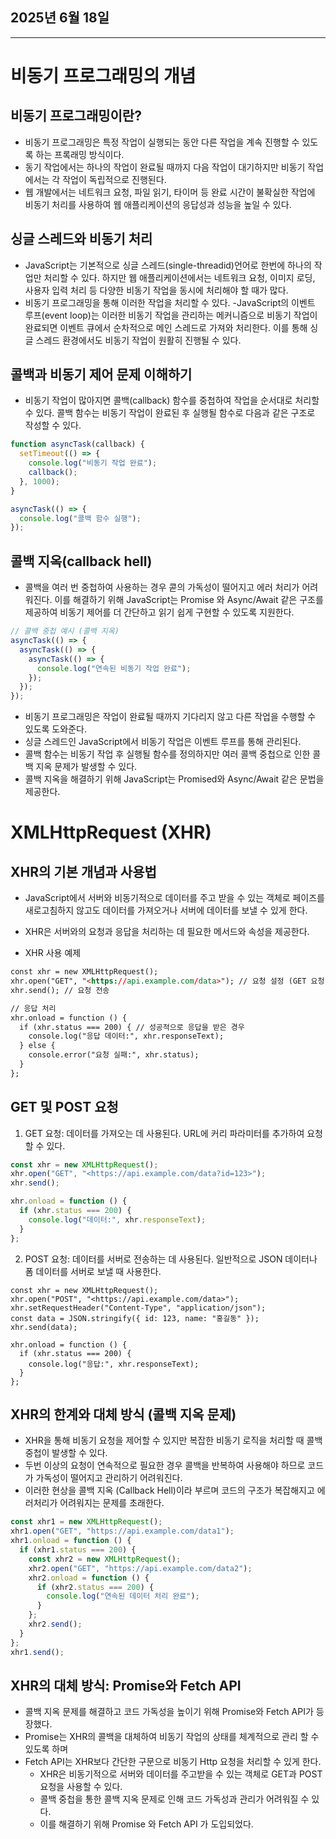 ## 2025년 6월 18일

---

# 비동기 프로그래밍의 개념

## 비동기 프로그래밍이란?

- 비동기 프로그래밍은 특정 작업이 실행되는 동안 다른 작업을 계속 진행할 수 있도록 하는 프록래밍 방식이다.
- 동기 작업에서는 하나의 작업이 완료될 때까지 다음 작업이 대기하지만 비동기 작업에서는 각 작업이 독립적으로 진행된다.
- 웹 개발에서는 네트워크 요청, 파일 읽기, 타이머 등 완료 시간이 불확실한 작업에 비동기 처리를 사용하여 웹 애플리케이션의 응답성과 성능을 높일 수 있다.


## 싱글 스레드와 비동기 처리

- JavaScript는 기본적으로 싱글 스레드(single-threadid)언어로 한번에 하나의 작업만 처리할 수 있다. 하지만 웹 애플리케이션에서는 네트워크 요청, 이미지 로딩, 사용자 입력 처리 등 다양한 비동기 작업을 동시에 처리해야 할 때가 많다.
- 비동기 프로그래밍을 통해 이러한 작업을 처리할 수 있다.
  -JavaScript의 이벤트 루프(event loop)는 이러한 비동기 작업을 관리하는 메커니즘으로 비동기 작업이 완료되면 이벤트 큐에서 순차적으로 메인 스레드로 가져와 처리한다. 이를 통해 싱글 스레드 환경에서도 비동기 작업이 원활히 진행될 수 있다.


## 콜백과 비동기 제어 문제 이해하기

- 비동기 작업이 많아지면 콜백(callback) 함수를 중첩하여 작업을 순서대로 처리할 수 있다. 콜백 함수는 비동기 작업이 완료된 후 실행될 함수로 다음과 같은 구조로 작성할 수 있다.
```js
function asyncTask(callback) {
  setTimeout(() => {
    console.log("비동기 작업 완료");
    callback();
  }, 1000);
}

asyncTask(() => {
  console.log("콜백 함수 실행");
});
```


## 콜백 지옥(callback hell)

- 콜백을 여러 번 중첩하여 사용하는 경우 콛의 가독성이 떨어지고 에러 처리가 어려워진다. 이를 해결하기 위해 JavaScript는 Promise 와 Async/Await 같은 구조를 제공하여 비동기 제어를 더 간단하고 읽기 쉽게 구현할 수 있도록 지원한다.
```js
// 콜백 중첩 예시 (콜백 지옥)
asyncTask(() => {
  asyncTask(() => {
    asyncTask(() => {
      console.log("연속된 비동기 작업 완료");
    });
  });
});
```
  - 비동기 프로그래밍은 작업이 완료될 때까지 기다리지 않고 다른 작업을 수행할 수 있도록 도와준다.
  - 싱글 스레드인 JavaScript에서 비동기 작업은 이벤트 루프를 통해 관리된다.
  - 콜백 함수는 비동기 작업 후 실행될 함수를 정의하지만 여러 콜백 중첩으로 인한 콜백 지옥 문제가 발생할 수 있다.
  - 콜백 지옥을 해결하기 위해 JavaScript는 Promised와 Async/Await 같은 문법을 제공한다.


# XMLHttpRequest (XHR)

## XHR의 기본 개념과 사용법

- JavaScript에서 서버와 비동기적으로 데이터를 주고 받을 수 있는 객체로 페이즈를 새로고침하지 않고도 데이터를 가져오거나 서버에 데이터를 보낼 수 있게 한다.
- XHR은 서버와의 요청과 응답을 처리하는 데 필요한 메서드와 속성을 제공한다.

- XHR 사용 예제
```html
const xhr = new XMLHttpRequest();
xhr.open("GET", "<https://api.example.com/data>"); // 요청 설정 (GET 요청, URL 지정)
xhr.send(); // 요청 전송

// 응답 처리
xhr.onload = function () {
  if (xhr.status === 200) { // 성공적으로 응답을 받은 경우
    console.log("응답 데이터:", xhr.responseText);
  } else {
    console.error("요청 실패:", xhr.status);
  }
};
```

## GET 및 POST 요청

1. GET 요청: 데이터를 가져오는 데 사용된다. URL에 커리 파라미터를 추가하여 요청 할 수 있다.
```js
const xhr = new XMLHttpRequest();
xhr.open("GET", "<https://api.example.com/data?id=123>");
xhr.send();

xhr.onload = function () {
  if (xhr.status === 200) {
    console.log("데이터:", xhr.responseText);
  }
};
```

2. POST 요청: 데이터를 서버로 전송하는 데 사용된다. 일반적으로 JSON 데이터나 폼 데이터를 서버로 보낼 때 사용한다.
```JS
const xhr = new XMLHttpRequest();
xhr.open("POST", "<https://api.example.com/data>");
xhr.setRequestHeader("Content-Type", "application/json");
const data = JSON.stringify({ id: 123, name: "홍길동" });
xhr.send(data);

xhr.onload = function () {
  if (xhr.status === 200) {
    console.log("응답:", xhr.responseText);
  }
};
```

## XHR의 한계와 대체 방식 (콜백 지옥 문제)

- XHR을 통해 비동기 요청을 제어할 수 있지만 복잡한 비동기 로직을 처리할 때 콜백 중첩이 발생할 수 있다.
- 두번 이상의 요청이 연속적으로 필요한 경우 콜백을 반복하여 사용해야 하므로 코드가 가독성이 떨어지고 관리하기 어려워진다.
- 이러한 현상을 콜백 지옥 (Callback Hell)이라 부르며 코드의 구조가 복잡해지고 에러처리가 어려워지는 문제를 초래한다.
```js
const xhr1 = new XMLHttpRequest();
xhr1.open("GET", "https://api.example.com/data1");
xhr1.onload = function () {
  if (xhr1.status === 200) {
    const xhr2 = new XMLHttpRequest();
    xhr2.open("GET", "https://api.example.com/data2");
    xhr2.onload = function () {
      if (xhr2.status === 200) {
        console.log("연속된 데이터 처리 완료");
      }
    };
    xhr2.send();
  }
};
xhr1.send();
```

## XHR의 대체 방식: Promise와 Fetch API

- 콜백 지옥 문제를 해결하고 코드 가독성을 높이기 위해 Promise와 Fetch API가 등장했다.
- Promise는 XHR의 콜백을 대체하여 비동기 작업의 상태를 체계적으로 관리 할 수 있도록 하며
- Fetch API는 XHR보다 간단한 구문으로 비동기 Http 요청을 처리할 수 있게 한다.
  - XHR은 비동기적으로 서버와 데이터를 주고받을 수 있는 객체로 GET과 POST 요청을 사용할 수 있다.
  - 콜백 중첩을 통한 콜백 지옥 문제로 인해 코드 가독성과 관리가 어려워질 수 있다.
  - 이를 해결하기 위해 Promise 와 Fetch API 가 도입되었다.

